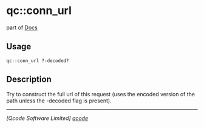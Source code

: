 qc::conn_url
============

part of [Docs](../index.md)

Usage
-----
`qc::conn_url ?-decoded?`

Description
-----------
Try to construct the full url of this request (uses the encoded version of the path unless the -decoded flag is present).

----------------------------------
*[Qcode Software Limited] [qcode]*

[qcode]: http://www.qcode.co.uk "Qcode Software"